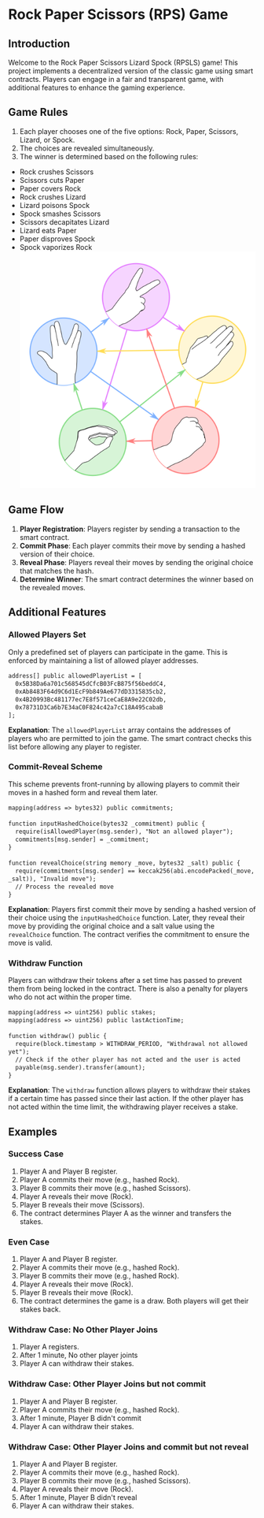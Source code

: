 # Rock Paper Scissors (RPS) Game

## Introduction

Welcome to the Rock Paper Scissors Lizard Spock (RPSLS) game! This project implements a decentralized version of the classic game using smart contracts. Players can engage in a fair and transparent game, with additional features to enhance the gaming experience.

## Game Rules

1. Each player chooses one of the five options: Rock, Paper, Scissors, Lizard, or Spock.
2. The choices are revealed simultaneously.
3. The winner is determined based on the following rules:

- Rock crushes Scissors
- Scissors cuts Paper
- Paper covers Rock
- Rock crushes Lizard
- Lizard poisons Spock
- Spock smashes Scissors
- Scissors decapitates Lizard
- Lizard eats Paper
- Paper disproves Spock
- Spock vaporizes Rock
  <!-- Image -->
  ![RPSLS](./statics/RPSLS.png)

## Game Flow

1. **Player Registration**: Players register by sending a transaction to the smart contract.
2. **Commit Phase**: Each player commits their move by sending a hashed version of their choice.
3. **Reveal Phase**: Players reveal their moves by sending the original choice that matches the hash.
4. **Determine Winner**: The smart contract determines the winner based on the revealed moves.

## Additional Features

### Allowed Players Set

Only a predefined set of players can participate in the game. This is enforced by maintaining a list of allowed player addresses.

```solidity
address[] public allowedPlayerList = [
  0x5B38Da6a701c568545dCfcB03FcB875f56beddC4,
  0xAb8483F64d9C6d1EcF9b849Ae677dD3315835cb2,
  0x4B20993Bc481177ec7E8f571ceCaE8A9e22C02db,
  0x78731D3Ca6b7E34aC0F824c42a7cC18A495cabaB
];
```

**Explanation**: The `allowedPlayerList` array contains the addresses of players who are permitted to join the game. The smart contract checks this list before allowing any player to register.

### Commit-Reveal Scheme

This scheme prevents front-running by allowing players to commit their moves in a hashed form and reveal them later.

```solidity
mapping(address => bytes32) public commitments;

function inputHashedChoice(bytes32 _commitment) public {
  require(isAllowedPlayer(msg.sender), "Not an allowed player");
  commitments[msg.sender] = _commitment;
}

function revealChoice(string memory _move, bytes32 _salt) public {
  require(commitments[msg.sender] == keccak256(abi.encodePacked(_move, _salt)), "Invalid move");
  // Process the revealed move
}
```

**Explanation**: Players first commit their move by sending a hashed version of their choice using the `inputHashedChoice` function. Later, they reveal their move by providing the original choice and a salt value using the `revealChoice` function. The contract verifies the commitment to ensure the move is valid.

### Withdraw Function

Players can withdraw their tokens after a set time has passed to prevent them from being locked in the contract. There is also a penalty for players who do not act within the proper time.

```solidity
mapping(address => uint256) public stakes;
mapping(address => uint256) public lastActionTime;

function withdraw() public {
  require(block.timestamp > WITHDRAW_PERIOD, "Withdrawal not allowed yet");
  // Check if the other player has not acted and the user is acted
  payable(msg.sender).transfer(amount);
}
```

**Explanation**: The `withdraw` function allows players to withdraw their stakes if a certain time has passed since their last action. If the other player has not acted within the time limit, the withdrawing player receives a stake.

## Examples

### Success Case

1. Player A and Player B register.
2. Player A commits their move (e.g., hashed Rock).
3. Player B commits their move (e.g., hashed Scissors).
4. Player A reveals their move (Rock).
5. Player B reveals their move (Scissors).
6. The contract determines Player A as the winner and transfers the stakes.

### Even Case

1. Player A and Player B register.
2. Player A commits their move (e.g., hashed Rock).
3. Player B commits their move (e.g., hashed Rock).
4. Player A reveals their move (Rock).
5. Player B reveals their move (Rock).
6. The contract determines the game is a draw. Both players will get their stakes back.

### Withdraw Case: No Other Player Joins

1. Player A registers.
2. After 1 minute, No other player joints
3. Player A can withdraw their stakes.

### Withdraw Case: Other Player Joins but not commit

1. Player A and Player B register.
1. Player A commits their move (e.g., hashed Rock).
1. After 1 minute, Player B didn't commit
1. Player A can withdraw their stakes.

### Withdraw Case: Other Player Joins and commit but not reveal

1. Player A and Player B register.
1. Player A commits their move (e.g., hashed Rock).
1. Player B commits their move (e.g., hashed Scissors).
1. Player A reveals their move (Rock).
1. After 1 minute, Player B didn't reveal
1. Player A can withdraw their stakes.
